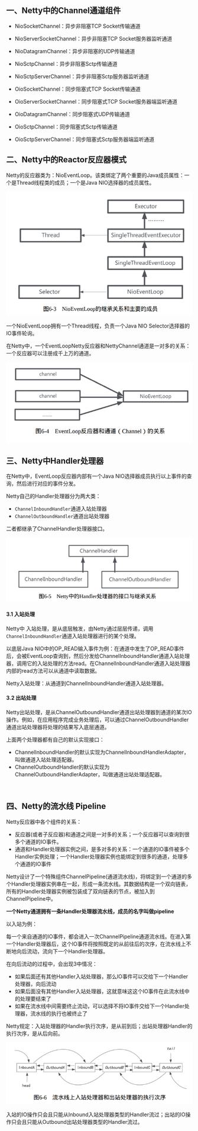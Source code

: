 ## 一、Netty中的Channel通道组件

- NioSocketChannel：异步非阻塞TCP Socket传输通道
- NioServerSocketChannel：异步非阻塞TCP Socket服务器监听通道
- NioDatagramChannel：异步非阻塞的UDP传输通道
- NioSctpChannel：异步非阻塞Sctp传输通道
- NioSctpServerChannel：异步非阻塞Sctp服务器监听通道
- OioSocketChannel：同步阻塞式TCP Socket传输通道
- OioServerSocketChannel：同步阻塞式TCP Socket服务器端监听通道

- OioDatagramChannel：同步阻塞式UDP传输通道
- OioSctpChannel：同步阻塞式Sctp传输通道
- OioSctpServerChannel：同步阻塞式Sctp服务器端监听通道

## 二、Netty中的Reactor反应器模式

Netty的反应器类为：NioEventLoop。该类绑定了两个重要的Java成员属性：一个是Thread线程类的成员；一个是Java NIO选择器的成员属性。

![image-20220417145950219](./assets/202204171500651.png)



一个NioEventLoop拥有一个Thread线程，负责一个Java NIO Selector选择器的IO事件轮询。

在Netty中，一个EventLoopNetty反应器和NettyChannel通道是一对多的关系：一个反应器可以注册成千上万的通道。

![image-20220417150238161](./assets/202204171502886.png)

## 三、Netty中Handler处理器

在Netty中，EventLoop反应器内部有一个Java NIO选择器成员执行以上事件的查询，然后进行对应的事件分发。

Netty自己的Handler处理器分为两大类：

- `ChannelInboundHandler`通道入站处理器
- `ChannelOutboundHandler`通道出站处理器

二者都继承了ChannelHandler处理器接口。

![image-20220417150743507](./assets/202204171507261.png)

#### 3.1 入站处理

Netty中 入站处理，是从底层触发，由Netty通过层层传递，调用`ChannelInboundHandler`通道入站处理器进行的某个处理。

以底层Java NIO中的OP_READ输入事件为例：在通道中发生了OP_READ事件后，会被EventLoop查询到，然后分发给ChannelInboundHandler通道入站处理器，调用它的入站处理的方法read。在ChannelInboundHandler通道入站处理器内部的read方法可以从通道中读取数据。

Netty入站处理：从通道到ChannelInboundHandler通道入站处理器。

#### 3.2 出站处理

Netty出站处理，是从ChannelOutboundHandler通道出站处理器到通道的某次IO操作。例如，在应用程序完成业务处理后，可以通过ChannelOutboundHandler通道出站处理器将处理的结果写入底层通道。



上面两个处理器都有自己的默认实现接口：

- ChannelInboundHandler的默认实现为ChannelInboundHandlerAdapter，叫做通道入站处理适配器。
- ChannelOutboundHandler的默认实现为ChannelOutboundHandlerAdapter，叫做通道出站处理适配器。

​	

## 四、Netty的流水线 Pipeline

Netty反应器中各个组件的关系：

- 反应器(或者子反应器)和通道之间是一对多的关系；一个反应器可以查询到很多个通道的IO事件。
- 通道和Handler处理器实例之间，是多对多的关系：一个通道的IO事件被多个Handler实例处理；一个Handler处理器实例也能绑定到很多的通道，处理多个通道的IO事件

Netty设计了一个特殊组件ChannelPipeline(通道流水线)，将绑定到一个通道的多个Handler处理器实例串在一起，形成一条流水线。其数据结构是一个双向链表，所有的Handler处理器实例被包装成了双向链表的节点，被加入到ChannelPipeline中。

**一个Netty通道拥有一条Handler处理器流水线，成员的名字叫做pipeline**

以入站为例：

每一个来自通道的IO事件，都会进入一次ChannelPipeline通道流水线。在进入第一个Handler处理器后，这个IO事件将按照既定的从前往后的次序，在流水线上不断地向后流动，流向下一个Handler处理器。

在向后流动的过程中，会出现3中情况：

- 如果后面还有其他Handler入站处理器，那么IO事件可以交给下一个Handler处理器，向后流动
- 如果后面没有其他Handler入站处理器，这就意味这这个IO事件在此流水线中的处理要结束了
- 如果在流水线中间需要终止流动，可以选择不将IO事件交给下一个Handler处理器，流水线的执行也被终止了

Netty规定：入站处理器的Handler执行次序，是从前到后；出站处理器Handler的执行次序，是从后向前。

![image-20220417212814926](./assets/202204172128368.png)



入站的IO操作只会且只能从Inbound入站处理器类型的Handler流过；出站的IO操作只会且只能从Outbound出站处理器类型的Handler流过。

